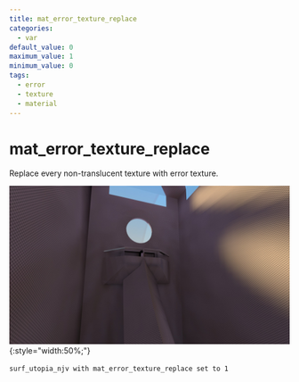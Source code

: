 ```yaml
---
title: mat_error_texture_replace
categories:
  - var
default_value: 0
maximum_value: 1
minimum_value: 0
tags:
  - error
  - texture
  - material
---
```


# mat_error_texture_replace

Replace every non-translucent texture with error texture.

![purple error](/assets/images/mat_error_texture_replace/utopia_replace.jpg){:style="width:50%;"}

`surf_utopia_njv with mat_error_texture_replace set to 1`
